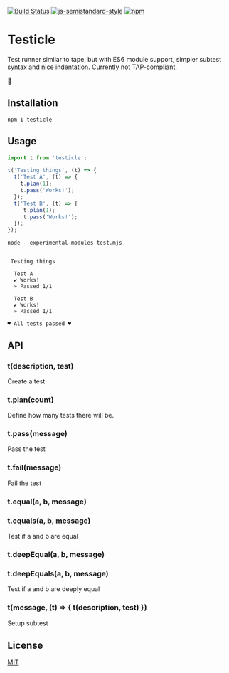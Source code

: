 [![Build Status](https://img.shields.io/travis/pakastin/testicle/master.svg?maxAge=60&style=flat-square)](https://travis-ci.org/pakastin/testicle?branch=master)
[![js-semistandard-style](https://img.shields.io/badge/code%20style-semistandard-brightgreen.svg?maxAge=60&style=flat-square)](https://github.com/Flet/semistandard)
[![npm](https://img.shields.io/npm/v/testicle.svg?maxAge=60&style=flat-square)](https://www.npmjs.com/package/testicle)

# Testicle
Test runner similar to tape, but with ES6 module support, simpler subtest syntax and nice indentation. Currently not TAP-compliant.

🍒

## Installation
```
npm i testicle
```

## Usage
```js
import t from 'testicle';

t('Testing things', (t) => {
  t('Test A', (t) => {
    t.plan(1);
    t.pass('Works!');
  });
  t('Test B', (t) => {
     t.plan(1);
     t.pass('Works!');
  });
});
```

```
node --experimental-modules test.mjs


 Testing things

  Test A
  ✔︎ Works!
  » Passed 1/1

  Test B
  ✔︎ Works!
  » Passed 1/1

♥︎ All tests passed ♥︎
```

## API
### t(description, test)
Create a test

### t.plan(count)
Define how many tests there will be.

### t.pass(message)
Pass the test

### t.fail(message)
Fail the test

### t.equal(a, b, message)
### t.equals(a, b, message)
Test if a and b are equal

### t.deepEqual(a, b, message)
### t.deepEquals(a, b, message)
Test if a and b are deeply equal

### t(message, (t) => { t(description, test) })
Setup subtest

## License
[MIT](https://github.com/pakastin/testicle/blob/master/LICENSE)
